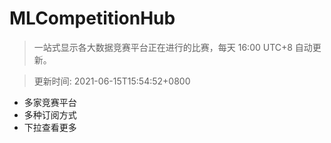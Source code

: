 # MLCompetitionHub

> 一站式显示各大数据竞赛平台正在进行的比赛，每天 16:00 UTC+8 自动更新。
  
> 更新时间: 2021-06-15T15:54:52+0800 

* 多家竞赛平台
* 多种订阅方式
* 下拉查看更多
